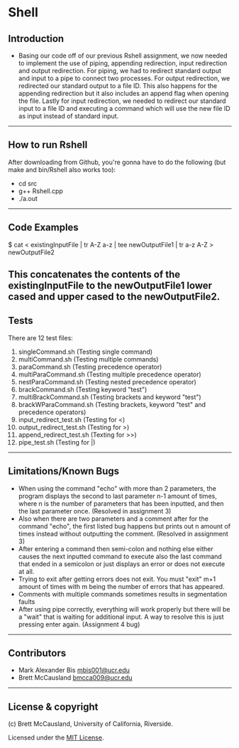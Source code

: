 # Shell

## Introduction
- Basing our code off of our previous Rshell assignment, we now needed to
implement the use of piping, appending redirection, input redirection and output
redirection. For piping, we had to redirect standard output and input to a pipe
to connect two processes. For output redirection, we redirected our standard
output to a file ID. This also happens for the appending redirection but it also
includes an append flag when opening the file. Lastly for input redirection, we
needed to redirect our standard input to a file ID and executing a command which
will use the new file ID as input instead of standard input.
---
## How to run Rshell
After downloading from Github, you're gonna have to do the following (but make and bin/Rshell also works too):

- cd src
- g++ Rshell.cpp
- ./a.out
---
## Code Examples
$ cat &lt; existingInputFile | tr A-Z a-z | tee newOutputFile1 | tr a-z
A-Z &gt; newOutputFile2

This concatenates the contents of the existingInputFile to the newOutputFile1
lower cased and upper cased to the newOutputFile2.
---
## Tests
There are 12 test files:
1. singleCommand.sh (Testing single command)
2. multiCommand.sh (Testing multiple commands)
3. paraCommand.sh (Testing precedence operator)
4. multiParaCommand.sh (Testing multiple precedence operator)
5. nestParaCommand.sh (Testing nested precedence operator)
6. brackCommand.sh (Testing keyword "test")
7. multiBrackCommand.sh (Testing brackets and keyword "test")
8. brackWParaCommand.sh (Testing brackets, keyword "test" and precedence
operators)
9. input_redirect_test.sh (Testing for &lt;)
10. output_redirect_test.sh (Testing for &gt;)
11. append_redirect_test.sh (Texting for &gt;&gt;)
12. pipe_test.sh (Testing for |)
---
## Limitations/Known Bugs
- When using the command "echo" with more than 2 parameters, the program
displays the second to last parameter n-1 amount of times, where n is the number
of parameters that has been inputted, and then the last parameter once.
(Resolved in assignment 3)
- Also when there are two parameters and a comment after for the command "echo",
the first listed bug happens but prints out n amount of times instead without
outputting the comment. (Resolved in assignment 3)
- After entering a command then semi-colon and nothing else either causes the
next inputted command to execute also the last command that ended in a
semicolon or just displays an error or does not execute at all.
- Trying to exit after getting errors does not exit. You must "exit" m+1 amount
of times with m being the number of errors that has appeared.
- Comments with multiple commands sometimes results in segmentation faults
- After using pipe correctly, everything will work properly but there will be
 a "wait" that is waiting for additional input. A way to resolve this is just
 pressing enter again. (Assignment 4 bug)
---
## Contributors
- Mark Alexander Bis <mbis001@ucr.edu>
- Brett McCausland <bmcca009@ucr.edu>
---
## License & copyright
(c) Brett McCausland, University of California, Riverside.

Licensed under the [MIT License](License.txt).
